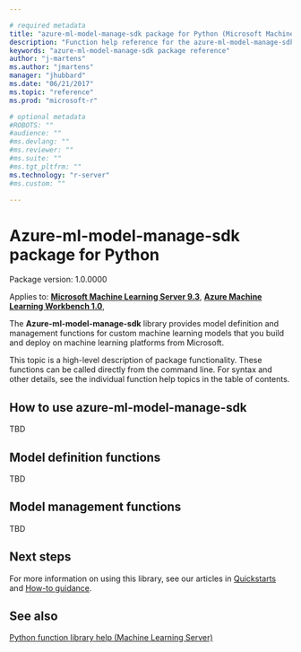 ```yaml
---

# required metadata
title: "azure-ml-model-manage-sdk package for Python (Microsoft Machine Learning Server) | Microsoft Docs"
description: "Function help reference for the azure-ml-model-manage-sdk Python package of Microsoft Machine Learning Server."
keywords: "azure-ml-model-manage-sdk package reference"
author: "j-martens"
ms.author: "jmartens"
manager: "jhubbard"
ms.date: "06/21/2017"
ms.topic: "reference"
ms.prod: "microsoft-r"

# optional metadata
#ROBOTS: ""
#audience: ""
#ms.devlang: ""
#ms.reviewer: ""
#ms.suite: ""
#ms.tgt_pltfrm: ""
ms.technology: "r-server"
#ms.custom: ""

---
```


# Azure-ml-model-manage-sdk package for Python

Package version: 1.0.0000

Applies to: [**Microsoft Machine Learning Server 9.3**](../what-is-microsoft-r-server.md), [**Azure Machine Learning Workbench 1.0**](),

The **Azure-ml-model-manage-sdk** library provides model definition and management functions for custom machine learning models that you build and deploy on machine learning platforms from Microsoft.

This topic is a high-level description of package functionality. These functions can be called directly from the command line. For syntax and other details, see the individual function help topics in the table of contents.

<a name="configure"></a>

## How to use azure-ml-model-manage-sdk

TBD

## Model definition functions

TBD

## Model management functions

TBD

## Next steps

For more information on using this library, see our articles in [Quickstarts]() and [How-to guidance]().

## See also

 [Python function library help (Machine Learning Server)](../introducing-python-package-reference.md)  
